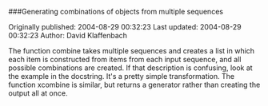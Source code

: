 ###Generating combinations of objects from multiple sequences

Originally published: 2004-08-29 00:32:23
Last updated: 2004-08-29 00:32:23
Author: David Klaffenbach

The function combine takes multiple sequences and creates a list in which each item is constructed from items from each input sequence, and all possible combinations are created.  If that description is confusing, look at the example in the docstring.  It's a pretty simple transformation.  The function xcombine is similar, but returns a generator rather than creating the output all at once.